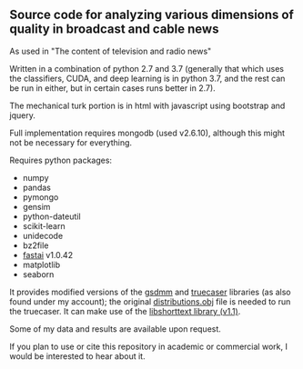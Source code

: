 ## Source code for analyzing various dimensions of quality in broadcast and cable news

As used in "The content of television and radio news"

Written in a combination of python 2.7 and 3.7 (generally that which uses
the classifiers, CUDA, and deep learning is in python 3.7, and the rest can
be run in either, but in certain cases runs better in 2.7).

The mechanical turk portion is in html with javascript using bootstrap and
jquery.

Full implementation requires mongodb (used v2.6.10), although this might not
be necessary for everything.

Requires python packages:
 - numpy
 - pandas
 - pymongo
 - gensim
 - python-dateutil
 - scikit-learn
 - unidecode
 - bz2file
 - [fastai](https://docs.fast.ai) v1.0.42
 - matplotlib
 - seaborn

It provides modified versions of the [gsdmm](https://github.com/rwalk/gsdmm) and
[truecaser](https://github.com/nreimers/truecaser) libraries (as also
found under my account); the original [distributions.obj](https://github.com/nreimers/truecaser/releases/download/v1.0/english_distributions.obj.zip) file is needed to run the
truecaser. It can make use of the [libshorttext library (v1.1)](https://www.csie.ntu.edu.tw/~cjlin/libshorttext/).

Some of my data and results are available upon request.

If you plan to use or cite this repository in academic or commercial work, I 
would be interested to hear about it.
